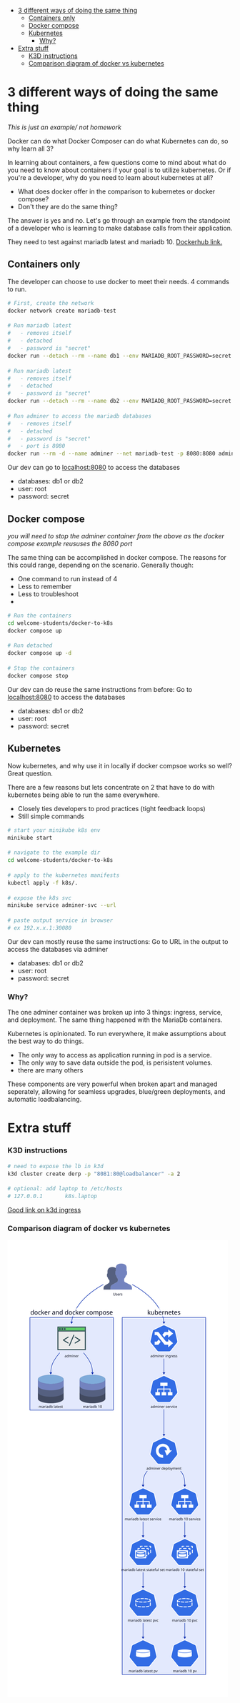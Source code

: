 - [3 different ways of doing the same thing](#3-different-ways-of-doing-the-same-thing)
  - [Containers only](#containers-only)
  - [Docker compose](#docker-compose)
  - [Kubernetes](#kubernetes)
    - [Why?](#why)
- [Extra stuff](#extra-stuff)
    - [K3D instructions](#k3d-instructions)
    - [Comparison diagram of docker vs kubernetes](#comparison-diagram-of-docker-vs-kubernetes)


# 3 different ways of doing the same thing

*This is just an example/ not homework*

Docker can do what Docker Composer can do what Kubernetes can do, so why learn all 3?

In learning about containers, a few questions come to mind about what do you need to know about containers if your goal is to utilize kubernetes. Or if you're a developer, why do you need to learn about kubernetes at all?

- What does docker offer in the comparison to kubernetes or docker compose?
- Don't they are do the same thing?

The answer is yes and no. Let's go through an example from the standpoint of a developer who is learning to make database calls from their application.

They need to test against mariadb latest and mariadb 10. [Dockerhub link.](https://hub.docker.com/_/mariadb)

## Containers only

The developer can choose to use docker to meet their needs. 4 commands to run.

```bash
# First, create the network
docker network create mariadb-test

# Run mariadb latest
#   - removes itself
#   - detached
#   - password is "secret"
docker run --detach --rm --name db1 --env MARIADB_ROOT_PASSWORD=secret --net mariadb-test mariadb:latest

# Run mariadb latest
#   - removes itself
#   - detached
#   - password is "secret"
docker run --detach --rm --name db2 --env MARIADB_ROOT_PASSWORD=secret --net mariadb-test mariadb:10

# Run adminer to access the mariadb databases
#   - removes itself
#   - detached
#   - password is "secret"
#   - port is 8080
docker run --rm -d --name adminer --net mariadb-test -p 8080:8080 adminer
```

Our dev can go to [localhost:8080](http://localhost:8080/?server=mariadb-10) to access the databases

- databases: db1 or db2
- user: root
- password: secret

## Docker compose

*you will need to stop the adminer container from the above as the docker compose example reususes the 8080 port*

The same thing can be accomplished in docker compose. The reasons for this could range, depending on the scenario. Generally though:

- One command to run instead of 4
- Less to remember
- Less to troubleshoot
- 

```bash
# Run the containers
cd welcome-students/docker-to-k8s
docker compose up

# Run detached
docker compose up -d

# Stop the containers
docker compose stop
```

Our dev can do reuse the same instructions from before: Go to [localhost:8080](http://localhost:8080/) to access the databases

- databases: db1 or db2
- user: root
- password: secret

## Kubernetes

Now kubernetes, and why use it in locally if docker compsoe works so well? Great question.

There are a few reasons but lets concentrate on 2 that have to do with kubernetes being able to run the same everywhere.

- Closely ties developers to prod practices (tight feedback loops)
- Still simple commands

```bash
# start your minikube k8s env
minikube start

# navigate to the example dir
cd welcome-students/docker-to-k8s

# apply to the kubernetes manifests
kubectl apply -f k8s/.

# expose the k8s svc
minikube service adminer-svc --url

# paste output service in browser
# ex 192.x.x.1:30080
```

Our dev can mostly reuse the same instructions: Go to URL in the output to access the databases via adminer

- databases: db1 or db2
- user: root
- password: secret

### Why?

The one adminer container was broken up into 3 things: ingress, service, and deployment. The same thing happened with the MariaDb containers.

Kubernetes is opinionated. To run everywhere, it make assumptions about the best way to do things. 

- The only way to access as application running in pod is a service. 
- The only way to save data outside the pod, is perisistent volumes.
- there are many others

These components are very powerful when broken apart and managed seperately, allowing for seamless upgrades, blue/green deployments, and automatic loadbalancing.

# Extra stuff

### K3D instructions

```bash
# need to expose the lb in k3d
k3d cluster create derp -p "8081:80@loadbalancer" -a 2

# optional: add laptop to /etc/hosts
# 127.0.0.1       k8s.laptop
```

[Good link on k3d ingress](https://rob-mengert.medium.com/understanding-k3d-ingress-b94697638f3b)

### Comparison diagram of docker vs kubernetes

![diagram](./index.svg)